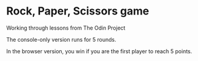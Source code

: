 # Rock, Paper, Scissors game

Working through lessons from The Odin Project

The console-only version runs for 5 rounds.

In the browser version, you win if you are the first player to reach 5 points.